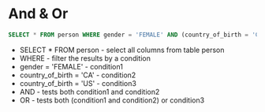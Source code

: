 # And & Or

```sql
SELECT * FROM person WHERE gender = 'FEMALE' AND (country_of_birth = 'CA' OR country_of_birth = 'US');
```

- SELECT * FROM person - select all columns from table person
- WHERE - filter the results by a condition
- gender = 'FEMALE' - condition1 
- country_of_birth = 'CA' - condition2
- country_of_birth = 'US' - condition3
- AND - tests both condition1 and condition2
- OR - tests both (condition1 and condition2) or condition3